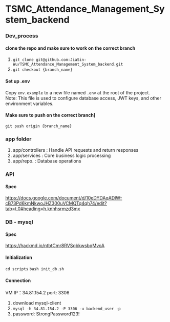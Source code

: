 # TSMC_Attendance_Management_System_backend
### Dev_process

#### clone the repo and make sure to work on the correct branch
1. `git clone git@github.com:JiaSin-Wu/TSMC_Attendance_Management_System_backend.git`
2. `git checkout {branch_name}`

#### Set up .env
Copy `env.example` to a new file named `.env` at the root of the project.<br>
Note: This file is used to configure database access, JWT keys, and other environment variables.
#### Make sure to push on the correct branch]
`git push origin {branch_name}`
### app folder
1. app/controllers : Handle API requests and return responses
2. app/services : 	Core business logic processing
3. app/repo. : Database operations

### API
#### Spec
https://docs.google.com/document/d/10eDYDAqADlW-cB73Pd6kmNkwoJHZ300uVCMQTq4qh74/edit?tab=t.0#heading=h.knhhsrmzd3mx
### DB - mysql
#### Spec
https://hackmd.io/ntbtCmr8RVSqbkwsbqMvoA

#### Initialization
`cd scripts`
`bash init_db.sh`

#### Connection
VM IP：34.81.154.2
port: 3306
1. download mysql-client
2.  `mysql -h 34.81.154.2 -P 3306 -u backend_user -p`
3. password: StrongPassword123!
